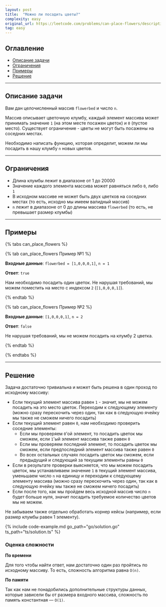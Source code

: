 ```yaml
---
layout: post
title:  "Можно ли посадить цветы?"
complexity: easy
original_url: https://leetcode.com/problems/can-place-flowers/description/
tag: easy
---
```


## Оглавление

- [Описание задачи](#описание-задачи)
- [Ограничения](#ограничения)
- [Примеры](#примеры)
- [Решение](#решение)

---

## Описание задачи

Вам дан целочисленный массив `flowerbed` и число `n`.

Массив описывает цветочную клумбу, каждый элемент массива может принимать значение `1` (на этом месте посажен цветок) и `0` (пустое место).
Существует ограничение - цветы не могут быть посажены на соседних местах.

Необходимо написать функцию, которая определит, можем ли мы посадить в нашу клумбу `n` новых цветов.

---

## Ограничения

- Длина клумбы лежит в диапазоне от 1 до 20000
- Значение каждого элемента массива может равняться либо `0`, либо `1`
- В исходном массиве не может быть двух цветков на соседних местах (то есть, исходно мы имеем валидный массив)
- `n` лежит в диапазоне от 0 до длины массива `flowerbed` (то есть, не превышает размер клумбы)

---

## Примеры

{% tabs can_place_flowers %}

{% tab can_place_flowers Пример №1 %}

**Входные данные**: `flowerbed = [1,0,0,0,1]`, `n = 1`

**Ответ**: `true`

Нам необходимо посадить один цветок. Не нарушая требований, мы можем поместить на место с индексом `2` (`[1,0,0,0,1]`).

{% endtab %}

{% tab can_place_flowers Пример №2 %}

**Входные данные**: `[1,0,0,0,1]`, `n = 2`

**Ответ**: `false`

Не нарушая требований, мы не можем посадить на клумбу 2 цветка.

{% endtab %}

{% endtabs %}

---

## Решение

Задача достаточно тривиальна и может быть решена в один проход по исходному массиву:
- Если текущий элемент массива равен `1` - значит, мы не можем посадить на это место цветок. Переходим к следующему элементу (можно сразу перескочить через один, так как в следующую ячейку мы также не сможем ничего посадить)
- Если текущий элемент равен `0`, нам необходимо проверить соседние элементы:
  - Если мы проверяем `0`'ой элемент, то посадить цветок мы сможем, если `1`'ый элемент массива также равен `0`
  - Если мы проверяем последний элемент, то посадить цветок мы сможем, если предпоследний элемент массива также равен `0`
  - Во всех остальных случаях посадить цветок мы сможем, если предыдущий и следующий за текущим элементы равны `0`
- Если в результате проверки выясняется, что мы можем посадить цветок, мы устанавливаем значение `1` в текущий элемент массива, уменьшаем число `n` на единицу и переходим к следующему элементу массива (можно сразу перескочить через один, так как в следующую ячейку мы также не сможем ничего посадить)
- Если после того, как мы пройдем весь исходной массив число `n` будет больше нуля, значит посадить требуемое количество цветов мы не можем.

Не забываем также отдельно обработать корнер кейсы (например, если размер клумбы равен 1 элементу).

{% include code-example.md go_path="go/solution.go" ts_path="ts/solution.ts" %}

### Оценка сложности

**По времени**

Для того чтобы найти ответ, нам достаточно один раз пройтись по исходному массиву. То есть, сложность алгоритма равна `O(n)`.

**По памяти**

Так как нам не понадобились дополнительные структуры данных, которые зависели бы от размера входного массива, сложность по память константная — `O(1)`.